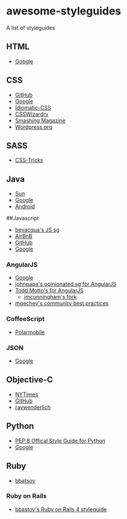 awesome-styleguides
===================

A list of styleguides

## HTML 
* [Google](http://google-styleguide.googlecode.com/svn/trunk/htmlcssguide.xml)

## CSS
* [GitHub](https://github.com/styleguide/css)
* [Google](http://google-styleguide.googlecode.com/svn/trunk/htmlcssguide.xml)
* [Idiomatic-CSS](https://github.com/necolas/idiomatic-css)
* [CSSWizardry](http://csswizardry.com/2012/04/my-html-css-coding-style/)
* [Smashing Magazine](http://www.smashingmagazine.com/2008/05/02/improving-code-readability-with-css-styleguides/)
* [Wordpress.org](http://make.wordpress.org/core/handbook/coding-standards/css/)

## SASS
* [CSS-Tricks](http://css-tricks.com/sass-style-guide/)

## Java
* [Sun](http://javascript.crockford.com/javacodeconventions.pdf)
* [Google](https://google-styleguide.googlecode.com/svn/trunk/javaguide.html)
* [Android](http://source.android.com/source/code-style.html)

##Javascript
* [bevacqua's JS sg](https://github.com/bevacqua/js)
* [AirBnB](https://github.com/airbnb/javascript)
* [GitHub](https://github.com/styleguide/javascript/1.0)
* [Google](https://google-styleguide.googlecode.com/svn/trunk/javascriptguide.xml)

### AngularJS
* [Google](https://google-styleguide.googlecode.com/svn/trunk/angularjs-google-style.html)
* [johnpapa's opinionated sg for  AngularJS](https://github.com/johnpapa/angularjs-styleguide)
* [Todd Motto's for AngularJS](https://github.com/toddmotto/angularjs-styleguide)  
  * [jmcunningham's fork](https://github.com/jmcunningham/angularjs-styleguide)
* [mgechev's community best practices](https://github.com/mgechev/angularjs-style-guide)

### CoffeeScript
* [Polarmobile](https://github.com/polarmobile/coffeescript-style-guide)
 
### JSON
* [Google](https://google-styleguide.googlecode.com/svn/trunk/jsoncstyleguide.xml)

## Objective-C
* [NYTimes](https://github.com/NYTimes/objective-c-style-guide)
* [GitHub](https://github.com/github/objective-c-style-guide)
* [raywenderlich](https://github.com/raywenderlich/objective-c-style-guide)

## Python
* [PEP 8 Offical Style Guide for Python](http://legacy.python.org/dev/peps/pep-0008/)
* [Google](https://google-styleguide.googlecode.com/svn/trunk/pyguide.html)

## Ruby
* [bbatsov](https://github.com/bbatsov/ruby-style-guide)

### Ruby on Rails
* [bbastov's Ruby on Rails 4 styleguide](https://github.com/bbatsov/rails-style-guide)
